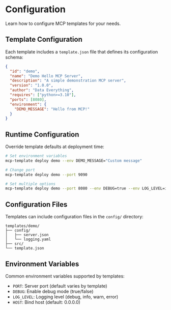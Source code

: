 # Configuration

Learn how to configure MCP templates for your needs.

## Template Configuration

Each template includes a `template.json` file that defines its configuration schema:

```json
{
  "id": "demo",
  "name": "Demo Hello MCP Server",
  "description": "A simple demonstration MCP server",
  "version": "1.0.0",
  "author": "Data Everything",
  "requires": ["python>=3.10"],
  "ports": [8080],
  "environment": {
    "DEMO_MESSAGE": "Hello from MCP!"
  }
}
```

## Runtime Configuration

Override template defaults at deployment time:

```bash
# Set environment variables
mcp-template deploy demo --env DEMO_MESSAGE="Custom message"

# Change port
mcp-template deploy demo --port 9090

# Set multiple options
mcp-template deploy demo --port 8080 --env DEBUG=true --env LOG_LEVEL=info
```

## Configuration Files

Templates can include configuration files in the `config/` directory:

```
templates/demo/
├── config/
│   ├── server.json
│   └── logging.yaml
├── src/
└── template.json
```

## Environment Variables

Common environment variables supported by templates:

- `PORT`: Server port (default varies by template)
- `DEBUG`: Enable debug mode (true/false)
- `LOG_LEVEL`: Logging level (debug, info, warn, error)
- `HOST`: Bind host (default: 0.0.0.0)
